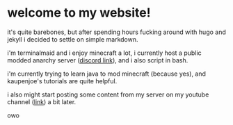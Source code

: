 # welcome to my website!
it's quite barebones, but after spending hours fucking around with hugo and jekyll i decided to settle on simple markdown. 

i'm terminalmaid and i enjoy minecraft a lot, i currently host a public modded anarchy server ([discord link](https://discord.gg/cAPkZUhA8n)), and i also script in bash.

i'm currently trying to learn java to mod minecraft (because yes), and kaupenjoe's tutorials are quite helpful.

i also might start posting some content from my server on my youtube channel ([link](https://m.youtube.com/channel/UCOHGrQf_8o57I9hg0G1DSrA)) a bit later.

owo
